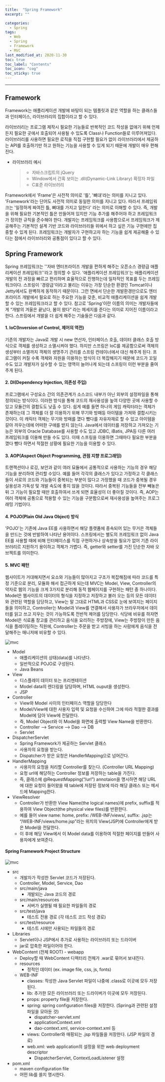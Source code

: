 ```yaml
---
title:  "Spring Framework"
excerpt: ""

categories:
  - Spring
tags:
  - Web
  - Spring
  - Framework
  - MVC
last_modified_at: 2020-11-30 
toc: true
toc_label: "Contents"
toc_icon: "cog"
toc_sticky: true
---
```


---
## Framework

Framework는 애플리케이션 개발에 바탕이 되는 템플릿과 같은 역할을 하는 클래스들과 인터페이스, 라이브러리의 집합이라고 할 수 있다. 

라이브러리는 프로그램 제작시 필요한 기능들로 반복적인 코드 작성을 없애기 위해 언제든지 필요한 곳에서 호출되어 사용될 수 있도록 Class나 Function들로 이루어져있다. 라이브러리를 사용하면 필요한 로직을 직접 구현할 필요가 없이 라이브러리에서 제공하는 API를 호출하기만 하고 원하는 기능을 사용할 수 있게 되기 때문에 개발이 매우 편해진다. 

- 라이브러리 예시

  > - 자바스크립트의 jQuery
  > - Window에서 간혹 보이는 .dll(Dynamic-Link Library) 확장자 파일
  > - C표준 라이브러리

Framework에서 'Frame'은 사전적 의미로 '틀', '뼈대'라는 의미를 지니고 있다. 'Framework'라는 단어도 사전적 의미로 동일한 의미를 지니고 있다. 따라서 프레임워크는 '일정하게 짜여진 틀, 뼈대를 가지고 일한다' 라는 의미로 이해할 수 있다. 즉, 개발을 위해 필요한 기본적인 틀은 만들어져 있지만 기능 추가를 해주어야 하고 프레임워크가 정의한 규칙을 준수해야 한다. 개발자는 프레임워크를 사용함으로서 프레임워크가 제공해주는 기본적인 설계 기반 코드와 라이브러리들 위에서 하고 싶은 기능 구현에만 집중할 수 있게 된다. 프레임워크는 개발자가 구현하고자 하는 기능을 쉽게 제공해줄 수 있다는 점에서 라이브러리와 공통점이 있다고 할 수 있다. 



## Spring Framework

Spring 프레임워크는 ''자바 엔터프라이즈 개발을 편하게 해주는 오픈소스 경량급 애플리케이션 프레임워크''라고 정의할 수 있다.   '애플리케이션 프레임워크'는 애플리케이션 개발의 전 과정을 빠르고 편리하며 효율적으로 진행하는데 일차적인 목표를 두는 프레임워크이다. 스프링이 '경량급'이라고 불리는 이유는 가장 단순한 환경인 Tomcat이나 Jetty에서도 완벽하게 동작하기 때문이다. 그런 면에서 단순한 개발환경만으로도 엔터프라이즈 개발에서 필요로 하는 주요한 기능을 갖춘, 비교적 애플리케이션을 쉽게 개발할 수 있는 프레임워크라고 할 수 있다. 참고로 'Spring'이란 이름의 의미는 개발자들에게 “개발의 겨울은 끝났다, 봄이 왔다” 라는 메세지를 준다는 의미로 지어진 이름이라고 한다. 스프링에서 개발을 더 쉽게 해주는 기술들은 다음과 같다. 

#### 1. IoC(Inversion of Control, 제어의 역전)

기존의 개발자는 Java로 개발 시 new 연산자, 인터페이스 호출, 데이터 클래스 호출 방식으로 객체를 생성하고 소멸시켜야 했다. 하지만 스프링은 IoC를 제공함으로써 객체의 생성부터 소멸까지 객체의 생명주기 관리를 스프링 컨테이너에서 대신 해주게 된다. 프로그램이 커질 수록 객체와 자원을 이용하는 방식이 더 복잡해지기 때문에 코드가 꼬일 수도 있고 개발자가 실수할 수 있는 영역이 늘어나게 되는데 스프링이 이런 부분을 줄여주게 된다.

#### 2. DI(Dependency Injection, 의존성 주입)

프로그램에서 구성요소 간의 의존관계가 소스코드 내부가 아닌 외부의 설정파일을 통해 정의되는 방식이다. 이러한 방식을 통해 코드의 재사용성을 높여 다양한 곳에 사용할 수 있고 모듈간의 결합도도 낮출 수 있다. 쉽게 예를 들면 하나의 게임 캐릭터라는 객체가 존재하는데 그 객체를 더 잘 이용하기 위해 무기와 방패등 아이템을 가져와 결합시키는 것이다. 이 캐릭터 객체는 무기와 방패를 꼈다 뺐다를 자유자재로 할 수 있고 아이템을 갈아 끼우는데에 어떠한 구애를 받지 않는다. Java에서 데이터를 저장하고 가져오는 기능은 외부의 Oracle Database를 사용할 수도 있고 JDBC, iBatis, JPA등 다른 여러 프레임워크를 이용해 만들 수도 있다. 이때 스프링을 이용하면 그때마다 필요한 부분을 꼈다 뺐다 하면서 적절한 상황에 필요한 기능을 이용할 수 있다. 

#### 3. AOP(Aspect Object Programming, 관점 지향 프로그래밍)

트랜잭션이나 로깅, 보안과 같이 여러 묘듈에서 공통적으로 사용하는 기능의 경우 해당 기능을 분리하여 관리할 수있다. 예를 들어 각각의 클래스가 있다고 가정하고 각 클래스들이 서로의 코드와 기능들이 중복되는 부분이 많다고 가정했을 때 코드가 중복될 경우 실용성과 가독성 및 개발 속도에 좋지 않을 것이다. 따라서 중복된 기능들을 전부 빼놓은 뒤 그 기능이 필요할 때만 호출하여서 쓰게 되면 효율성이 더 좋아질 것이다. 즉, AOP는 여러 객체에 공통으로 적용할 수 있는 기능을 구분함으로써 재사용성을 높여주는 프로그래밍 기법이다. 

#### 4. POJO(Plain Old Java Object) 방식

'POJO'는 기존에 Java EE를 사용하면서 해당 플랫폼에 종속되어 있는 무거은 객체들을 만드는 것에 반발하여 나타난 용어이다. 스프링에서는 별도의 프레임워크 없이 Java EE를 사용할 때에 비해 인터페이스를 직접 구현하거나 상속받을 필요가 없어 기존 라이브러리르 지원하기 용이하고 객체가 가볍다. 즉, getter와 setter를 가진 단순한 자바 오브젝트를 의미한다. 

#### 5. MVC 패턴

웹사이트가 거대해지면서 요소와 기능들이 많아지고 구조가 복잡해짐에 따라 코드를 특정 기준으로 분리, 모듈화 해서 접근하게 되는데 MVC는 Model, View, Controller의 약자로 웹의 기능을 크게 3가지로 분리해 동적 웹페이지를 구현하는 패턴 중 하나이다.  Model은 웹사이트의 데이터의 형식을 지정하고 저장하고 불러 오는 등의 모든 데이터와 관련된 역할을 담당하고, View는 말 그대로 HTML과 CSS로 눈에 보여지는 페이지들을 의미하고, Controller는 Model과 View를 연결해서 사용자가 브라우저에서 데이터를 읽고 쓰고 지우는 것이 가능하도록 전반적 제어를 담당한다. 식당에 비유를 하자면 Model은 식료품 창고를 관리하고 음식을 요리하는 주방장에, View는 주방장이 만든 음식을 플레이팅하는 직원에, Controller는 주문을 받고 서빙을 하는 사람에게 음식을 전달해주는 매니저에 비유할 수 있다. 

![mvc](/assets/images/Spring/Spring_Framework/1.jpg)

- Model
  - 애플리케이션의 상태(data)를 나타낸다.
  -  일반적으로 POJO로 구성된다.
  - Java Beans
- View
  - 디스플레이 데이터 또는 프리젠테이션
  - Model data의 렌더링을 담당하며, HTML ouput을 생성한다.
  - JSP
- Controller
  - View와 Model 사이의 인터페이스 역할을 담당한다
  - Model/View에 대한 사용자 입력 및 요청을 수신하여 그에 따라 적절한 결과를 Model에 담아 View에 전달한다.
  - 즉, Model Object와 이 Model을 화면에 출력할 View Name을 반환한다.
  - Controller —> Service —> Dao —> DB
  - Servlet
- DispatcherServlet
  - Spring Framework가 제공하는 Servlet 클래스
  - 사용자의 요청을 받는다.
  - Dispatcher가 받은 요청은 HandlerMapping으로 넘어간다.
- HandlerMapping
  - 사용자의 요청을 처리할 Controller를 찾는다. (Controller URL Mapping)
  - 요청 url에 해당하는 Controller 정보를 저장하는 table을 가진다.
  - 즉, 클래스에 @RequestMapping(“/url”) annotaion을 명시하면 해당 URL에 대한 요청이 들어왔을 때 table에 저장된 정보에 따라 해당 클래스 또는 메서드에 Mapping한다.
- ViewResolver
  - Controller가 반환한 View Name(the logical names)에 prefix, suffix를 적용하여 View Object(the physical view files)를 반환한다.
  - 예를 들어 view name: home, prefix: /WEB-INF/views/, suffix: .jsp는 “/WEB-INF/views/home.jsp”라는 위치의 View(JSP)에 Controller에게 받은 Model을 전달한다.
  - 이 후에 해당 View에서 이 Model data를 이용하여 적절한 페이지를 만들어 사용자에게 보여준다.



#### Spring Framework Project Structure

![mvc](/assets/images/Spring/Spring_Framework/2.jpg)



- src
  - 개발자가 작성한 Servlet 코드가 저장된다.
  - Controller, Model, Service, Dao
  - src/main/java
    - 개발되는 Java 코드의 경로
  - src/main/resources
    - 서버가 실행될 때 필요한 파일들의 경로
  - src/test/java
    - 테스트 전용 경로 (각 테스트 코드 작성 경로)
  - src/test/resource
    - 테스트 시에만 사용되는 파일들의 경로
- Libraries
  - Servlet이나 JSP에서 추가로 사용하는 라이브러리 또는 드라이버
  - jar로 압축한 파일이어야 한다.
- WebContent (전체 ROOT) - webapp
  - Deploy할 때 WebContent 디렉터리 전체가 .war로 묶어서 보내진다.
  - resources
    - 정적인 데이터 (ex. image file, css, js, fonts)
  - WEB-INF
    - classes: 작성한 Java Servlet 파일이 나중에 .class로 이곳에 모두 저장된다.
    - lib: 추가한 모든 라이브러리 또는 드라이버가 이곳에 모두 저장된다.
    - props: property file을 저장한다.
    - spring: spring configuration files을 저장한다. (Spring과 관련된 설정 파일을 모아둔 것)
      - dispatcher-servlet.xml
      - applicationContext.xml
      - dao-context.xml, service-context.xml 등
    - views: Controller와 매핑되는 .jsp 파일들을 저장한다. (JSP 파일의 경로)
    - web.xml: web application의 설정을 위한 web deployment descriptor
      - DispatcherServlet, ContextLoadListener 설정
- pom.xml
  - maven configuration file
  - 어떤 lib를 쓸지 명시한다.